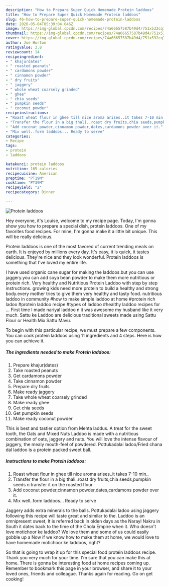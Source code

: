 ```yaml
---
description: "How to Prepare Super Quick Homemade Protein laddoos"
title: "How to Prepare Super Quick Homemade Protein laddoos"
slug: 46-how-to-prepare-super-quick-homemade-protein-laddoos
date: 2020-05-04T05:39:04.046Z
image: https://img-global.cpcdn.com/recipes/74a66657587b49d4/751x532cq70/protein-laddoos-recipe-main-photo.jpg
thumbnail: https://img-global.cpcdn.com/recipes/74a66657587b49d4/751x532cq70/protein-laddoos-recipe-main-photo.jpg
cover: https://img-global.cpcdn.com/recipes/74a66657587b49d4/751x532cq70/protein-laddoos-recipe-main-photo.jpg
author: Joe Horton
ratingvalue: 3.8
reviewcount: 14
recipeingredient:
- " khajurdates"
- " roasted peanuts"
- " cardamons powder"
- " cinnamon powder"
- " dry fruits"
- " jaggery"
- " whole wheat coarsely grinded"
- " ghee"
- " chia seeds"
- " pumpkin seeds"
- " coconut powder"
recipeinstructions:
- "Roast wheat flour in ghee till nice aroma arises..it takes 7-10 min.."
- "Transfer the flour in a big thali..roast dry fruits,chia seeds,pumpkin seeds n transfer it on the roasted flour"
- "Add coconut powder,cinnamon powder,dates,cardamons powder over it."
- "Mix well..form laddoos... Ready to serve"
categories:
- Recipe
tags:
- protein
- laddoos

katakunci: protein laddoos 
nutrition: 165 calories
recipecuisine: American
preptime: "PT19M"
cooktime: "PT39M"
recipeyield: "2"
recipecategory: Dinner

---
```



![Protein laddoos](https://img-global.cpcdn.com/recipes/74a66657587b49d4/751x532cq70/protein-laddoos-recipe-main-photo.jpg)

Hey everyone, it's Louise, welcome to my recipe page. Today, I'm gonna show you how to prepare a special dish, protein laddoos. One of my favorites food recipes. For mine, I'm gonna make it a little bit unique. This will be really delicious.

Protein laddoos is one of the most favored of current trending meals on earth. It is enjoyed by millions every day. It's easy, it is quick, it tastes delicious. They're nice and they look wonderful. Protein laddoos is something that I've loved my entire life.

I have used organic cane sugar for making the laddoos.but you can use jaggery.you can add soya bean powder to make them more nutritious or protein rich. Very healthy and Nutritious Protein Laddoo with step by step instructions. growing kids need more protein to build a healthy and strong body.every mother tries to give them very healthy and tasty food. nutritious laddoo in community #how to make simple laddoo at home #protein rich ladoo #protein laddoo recipe #types of laddoo #healthy laddoo recipes for … First time I made nariyal laddoo n it was awesome my husband like it very much. Sattu ke Laddoo are delicious traditional sweets made using Sattu Flour or Health Mix Sattu Mavu.


To begin with this particular recipe, we must prepare a few components. You can cook protein laddoos using 11 ingredients and 4 steps. Here is how you can achieve it.

<!--inarticleads1-->

##### The ingredients needed to make Protein laddoos:

1. Prepare  khajur(dates)
1. Take  roasted peanuts
1. Get  cardamons powder
1. Take  cinnamon powder
1. Prepare  dry fruits
1. Make ready  jaggery
1. Take  whole wheat coarsely grinded
1. Make ready  ghee
1. Get  chia seeds
1. Get  pumpkin seeds
1. Make ready  coconut powder


This is best and tastier option from Mehta laddus. A treat for the sweet tooth, the Oats and Mixed Nuts Laddoo is made with a nutritious combination of oats, jaggery and nuts. You will love the intense flavour of jaggery, the mealy mouth-feel of powdered. Pottukadalai ladoo/Fried chana dal laddoo is a protein packed sweet ball. 

<!--inarticleads2-->

##### Instructions to make Protein laddoos:

1. Roast wheat flour in ghee till nice aroma arises..it takes 7-10 min..
1. Transfer the flour in a big thali..roast dry fruits,chia seeds,pumpkin seeds n transfer it on the roasted flour
1. Add coconut powder,cinnamon powder,dates,cardamons powder over it.
1. Mix well..form laddoos... Ready to serve


Jaggery adds extra minerals to the balls. Pottukadalai ladoo using jaggery following this recipe will taste great and similar to the. Laddoo is an omnipresent sweet, It is referred back in olden days as the Narayl Nakru in South it dates back to the time of the Chola Empire when it. Who doesn&#39;t love motichoor ke laddoo? We love them and some of us could easily gobble up a Now if we know how to make them at home, we would love to have homemade motichoor ke laddoos, right? 

So that is going to wrap it up for this special food protein laddoos recipe. Thank you very much for your time. I'm sure that you can make this at home. There is gonna be interesting food at home recipes coming up. Remember to bookmark this page in your browser, and share it to your loved ones, friends and colleague. Thanks again for reading. Go on get cooking!
